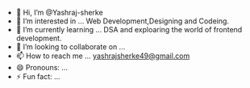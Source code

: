 - 👋 Hi, I’m @Yashraj-sherke
- 👀 I’m interested in ... Web Development,Designing and Codeing.
- 🌱 I’m currently learning ... DSA and exploaring the world of frontend development.
- 💞️ I’m looking to collaborate on ... 
- 📫 How to reach me ... yashrajsherke49@gmail.com
- 😄 Pronouns: ... 
- ⚡ Fun fact: ...

<!---
Yashraj-sherke/Yashraj-sherke is a ✨ special ✨ repository because its `README.md` (this file) appears on your GitHub profile.
You can click the Preview link to take a look at your changes.
--->

